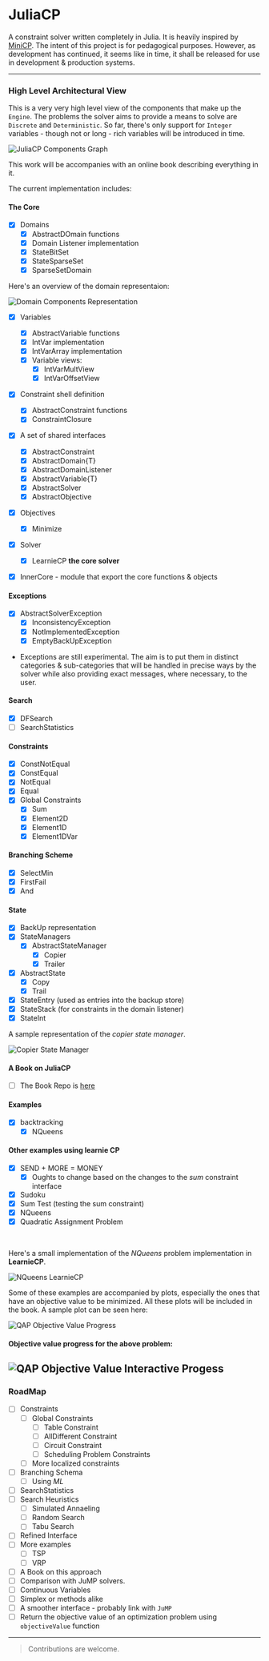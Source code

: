 # JuliaCP

A constraint solver written completely in Julia. It is heavily inspired by [MiniCP](http://minicp.org/). The intent of this project is for pedagogical purposes. However, as development has continued, it seems like in time, it shall be released for use in development & production systems. 

--- 
### High Level Architectural View

This is a very very high level view of the components that make up the `Engine`. The problems the solver aims to provide a means to solve are `Discrete` and `Deterministic`. So far, there's only support for `Integer` variables - though not or long - rich variables will be introduced in time.

![JuliaCP Components Graph](assets/OverviewArchitectire.png)

This work will be accompanies with an online book describing everything in it. 

The current implementation includes:

#### The Core
- [x] Domains
  - [x] AbstractDOmain functions
  - [x] Domain Listener implementation
  - [x] StateBitSet
  - [x] StateSparseSet
  - [x] SparseSetDomain

Here's an overview of the domain representaion:

![Domain Components Representation](assets/DomainRepresentaion.png)

- [x] Variables
  - [x] AbstractVariable functions
  - [x] IntVar implementation
  - [x] IntVarArray implementation
  - [x] Variable views:
    - [x] IntVarMultView
    - [x] IntVarOffsetView
- [x] Constraint shell definition
  - [x] AbstractConstraint functions
  - [x] ConstraintClosure
- [x] A set of shared interfaces
  - [x] AbstractConstraint
  - [x] AbstractDomain{T}
  - [x] AbstractDomainListener
  - [x] AbstractVariable{T}
  - [x] AbstractSolver
  - [x] AbstractObjective
- [x] Objectives
  - [x] Minimize
- [x] Solver
  - [x] LearnieCP __the core solver__
- [x] InnerCore - module that export the core functions & objects


#### Exceptions
- [x] AbstractSolverException
  - [x] InconsistencyException
  - [x] NotImplementedException
  - [x] EmptyBackUpException

- Exceptions are still experimental. The aim is to put them in distinct categories & sub-categories that will be handled in precise ways by the solver while also providing exact messages, where necessary, to the user.


#### Search
- [x] DFSearch
- [ ] SearchStatistics

#### Constraints
- [x] ConstNotEqual
- [x] ConstEqual
- [x] NotEqual
- [x] Equal
- [x] Global Constraints
  - [x] Sum
  - [x] Element2D
  - [x] Element1D
  - [x] Element1DVar

#### Branching Scheme
- [x] SelectMin
- [x] FirstFail
- [x] And

#### State
- [x] BackUp representation
- [x] StateManagers
  - [x] AbstractStateManager
    - [x] Copier
    - [x] Trailer
- [x] AbstractState
  - [x] Copy
  - [x] Trail
- [x] StateEntry (used as entries into the backup store)
- [x] StateStack (for constraints in the domain listener)
- [x] StateInt

A sample representation of the _copier state manager_.

![Copier State Manager](assets/CopierStateManagerRepresentation.png)

#### A Book on JuliaCP
- [ ] The Book Repo is [here](https://github.com/Ochibobo/LearnieCPBook)

#### Examples
- [x] backtracking
  - [x] NQueens

#### Other examples using learnie CP
- [x] SEND + MORE = MONEY
  - [x] Oughts to change based on the changes to the _sum_ constraint interface
- [x] Sudoku
- [x] Sum Test (testing the sum constraint)
- [x] NQueens
- [x] Quadratic Assignment Problem

</br>

Here's a small implementation of the _NQueens_ problem implementation in __LearnieCP__.

![NQueens LearnieCP](assets/nqueens_crop.png)


Some of these examples are accompanied by plots, especially the ones that have an objective value to be minimized. All these plots will be included in the book. A sample plot can be seen here:

![QAP Objective Value Progress](assets/ObjectiveValueProgressPlot.png)

#### Objective value progress for the above problem:
![QAP Objective Value Interactive Progess](assets/qap_example_progress.gif)
---

### RoadMap
- [ ] Constraints 
  - [ ] Global Constraints
    - [ ] Table Constraint
    - [ ] AllDifferent Constraint
    - [ ] Circuit Constraint
    - [ ] Scheduling Problem Constraints
  - [ ] More localized constraints
- [ ] Branching Schema
  - [ ] Using _ML_
- [ ] SearchStatistics
- [ ] Search Heuristics
  - [ ] Simulated Annaeling
  - [ ] Random Search
  - [ ] Tabu Search
- [ ] Refined Interface
- [ ] More examples
  - [ ] TSP
  - [ ] VRP
- [ ] A Book on this approach
- [ ] Comparison with JuMP solvers.
- [ ] Continuous Variables
- [ ] Simplex or methods alike
- [ ] A smoother interface - probably link with `JuMP`
- [ ] Return the objective value of an optimization problem using `objectiveValue` function

---
> Contributions are welcome.